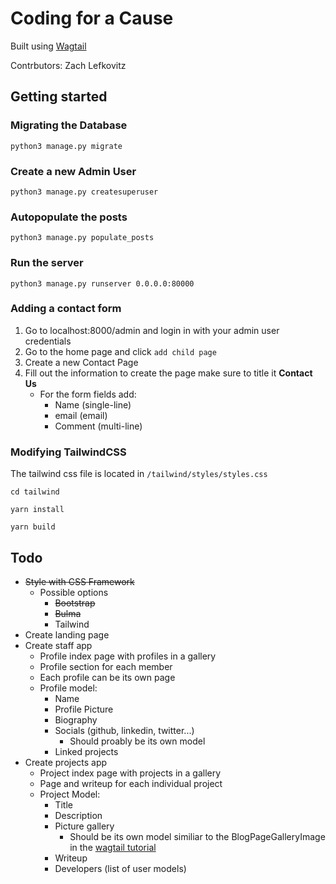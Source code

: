 # Coding for a Cause
Built using [Wagtail](https://wagtail.io/)

Contrbutors: Zach Lefkovitz

## Getting started
### Migrating the Database
```
python3 manage.py migrate
```
### Create a new Admin User
```
python3 manage.py createsuperuser
```
### Autopopulate the posts
```
python3 manage.py populate_posts
```
### Run the server
```
python3 manage.py runserver 0.0.0.0:80000
```
### Adding a contact form
1. Go to localhost:8000/admin and login in with your admin user credentials
2. Go to the home page and click `add child page`
3. Create a new Contact Page
4. Fill out the information to create the page make sure to title it **Contact Us**
    * For the form fields add:
        * Name (single-line)
        * email (email)
        * Comment (multi-line)
### Modifying TailwindCSS
The tailwind css file is located in `/tailwind/styles/styles.css`
```
cd tailwind
```
```
yarn install
```
```
yarn build
```

## Todo
* ~~Style with CSS Framework~~
    * Possible options
        * ~~Bootstrap~~
        * ~~Bulma~~
        * Tailwind
* Create landing page
* Create staff app
    * Profile index page with profiles in a gallery
    * Profile section for each member
    * Each profile can be its own page
    * Profile model:
        * Name
        * Profile Picture
        * Biography
        * Socials (github, linkedin, twitter...)
            * Should proably be its own model
        * Linked projects
* Create projects app
    * Project index page with projects in a gallery
    * Page and writeup for each individual project
    * Project Model:
        * Title
        * Description
        * Picture gallery
            * Should be its own model similiar to the BlogPageGalleryImage in the [wagtail tutorial](https://docs.wagtail.io/en/stable/getting_started/tutorial.html)
        * Writeup
        * Developers (list of user models)